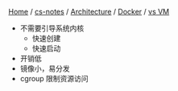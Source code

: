 [Home](https://mengxianbin.github.io) /
[cs-notes](https://mengxianbin.github.io/cs-notes/site) /
[Architecture](https://mengxianbin.github.io/cs-notes/site/Architecture) /
[Docker](https://mengxianbin.github.io/cs-notes/site/Architecture/Docker) /
[vs VM](https://mengxianbin.github.io/cs-notes/site/Architecture/Docker/vs%20VM)

* 不需要引导系统内核
    * 快速创建
    * 快速启动
* 开销低
* 镜像小，易分发
* cgroup 限制资源访问

